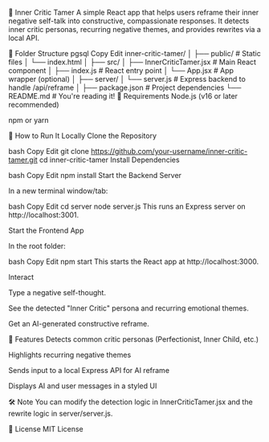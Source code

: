 🧠 Inner Critic Tamer
A simple React app that helps users reframe their inner negative self-talk into constructive, compassionate responses. It detects inner critic personas, recurring negative themes, and provides rewrites via a local API.

📁 Folder Structure
pgsql
Copy
Edit
inner-critic-tamer/
│
├── public/                  # Static files
│   └── index.html
│
├── src/
│   ├── InnerCriticTamer.jsx # Main React component
│   ├── index.js             # React entry point
│   └── App.jsx              # App wrapper (optional)
│
├── server/
│   └── server.js            # Express backend to handle /api/reframe
│
├── package.json             # Project dependencies
└── README.md                # You're reading it!
🧰 Requirements
Node.js (v16 or later recommended)

npm or yarn

🚀 How to Run It Locally
Clone the Repository

bash
Copy
Edit
git clone https://github.com/your-username/inner-critic-tamer.git
cd inner-critic-tamer
Install Dependencies

bash
Copy
Edit
npm install
Start the Backend Server

In a new terminal window/tab:

bash
Copy
Edit
cd server
node server.js
This runs an Express server on http://localhost:3001.

Start the Frontend App

In the root folder:

bash
Copy
Edit
npm start
This starts the React app at http://localhost:3000.

Interact

Type a negative self-thought.

See the detected "Inner Critic" persona and recurring emotional themes.

Get an AI-generated constructive reframe.

🧠 Features
Detects common critic personas (Perfectionist, Inner Child, etc.)

Highlights recurring negative themes

Sends input to a local Express API for AI reframe

Displays AI and user messages in a styled UI

🛠️ Note
You can modify the detection logic in InnerCriticTamer.jsx and the rewrite logic in server/server.js.

📄 License
MIT License
